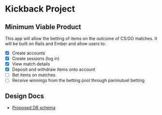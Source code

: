# Kickback Project
## Minimum Viable Product
This app will allow the betting of items on the outcome of CS:GO matches. It will be built on Rails and Ember and allow users to:

- [X] Create accounts
- [X] Create sessions (log in)
- [X] View match details
- [X] Deposit and withdraw items onto account
- [ ] Bet items on matches
- [ ] Receive winnings from the betting pool through parimutuel betting

## Design Docs
* [Proposed DB schema][schema]

[schema]: ./docs/schema.md
